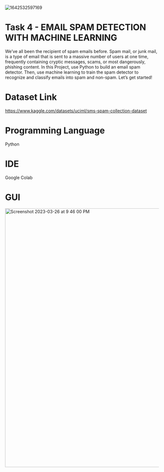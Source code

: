 ![1642532597169](https://user-images.githubusercontent.com/95522797/226995729-3af63d5d-0864-449a-9f23-36a6fe1c055d.jpeg)
# Task 4 - EMAIL SPAM DETECTION WITH MACHINE LEARNING
We’ve all been the recipient of spam emails before. Spam mail, or junk mail, is a type of email
that is sent to a massive number of users at one time, frequently containing cryptic messages, scams, or most dangerously, phishing content. In this Project, use Python to build an email spam detector. Then, use machine learning to train the spam detector to recognize and classify emails into spam and non-spam. Let’s get started!


# Dataset Link

https://www.kaggle.com/datasets/uciml/sms-spam-collection-dataset

# Programming Language

Python

# IDE

Google Colab

# GUI

<img width="845" alt="Screenshot 2023-03-26 at 9 46 00 PM" src="https://user-images.githubusercontent.com/95522797/229304636-ae572ef7-1f67-4c04-a6a3-4a70234d1aca.png">
